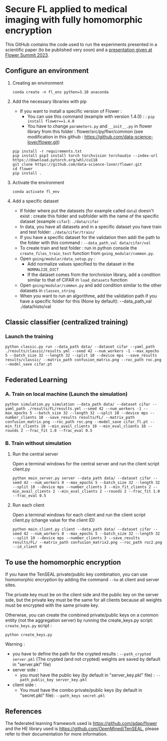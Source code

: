 # Secure FL applied to medical imaging with fully homomorphic encryption
This GitHub contains the code used to run the experiments presented in a scientific paper (to be published very soon) and a [presentation given at Flower Summit 2023](https://youtu.be/pAvex7tpq2w?si=_sOmVMjiyA3cI0E5).
## Configure an environment
1. Creating an environment
    ```
    conda create -n fl_env python=3.10 anaconda
    ```
2. Add the necessary libraries with pip
   - If you want to install a specific version of Flower :
      - You can use this command (example with version 1.4.0) : : `pip install flower==1.4.0` 
      - You have to change `parameters.py` and `__init__.py` in flower library from this folder : flower/src/py/flwr/common (see modification in this github : https://github.com/data-science-lover/flower.git)

   ```
   pip install -r requirements.txt
   pip install pip3 install torch torchvision torchaudio --index-url https://download.pytorch.org/whl/cu118
   git clone https://github.com/data-science-lover/flower.git
   cd flower
   pip install .
   ```
3. Activate the environment
   ```
   conda activate fl_env
   ```
4. Add a specific dataset
   - If folder where put the datasets (for example called `data`) doesn't exist : create this folder and subfolder with the name of the specific dataset (example `cifar`): `./data/cifar`
   - In data, you have all datasets and in a specific dataset you have train and test folder: `./data/cifar/train/` 
   - If you have a specific dataset for the validation then addi the path to the folder with this command : `--data_path_val data/cifar/val` 
   - To create train and test folder : run in python console the `create_files_train_test` function from `going_modular/common.py`.
   - Open `going/modular/data_setup.py` :
     - Add normalize values specified to the dataset in the `NORMALIZE_DICT`
     - If the dataset comes from the torchvision library, add a condition similar to that of CIFAR in `load_datasets` function
   - Open `going/modular/common.py` and add condition similar to the other datasets in `classes_string`
   - When you want to run an algorithme, add the validation path if you have a specific folder for this (None by default): --data_path_val ./data/histo/val
## Classic classifier (centralized training)
### Launch the training
```
python classic.py run --data_path data/ --dataset cifar --yaml_path ./results/classic/results.yml --seed 42 --num_workers -1 --max_epochs 5 --batch_size 32 --length 32 --split 10 --device mps --save_results results/classic/ --matrix_path confusion_matrix.png --roc_path roc.png --model_save cifar.pt
```
## Federated Learning
### A. Train on local machine (Launch the simulation)
```
python simulation.py simulation --data_path data/ --dataset cifar --yaml_path ./results/FL/results.yml --seed 42 --num_workers -1 --max_epochs 5 --batch_size 32 --length 32 --split 10 --device mps --number_clients 10 --save_results results/FL/ --matrix_path confusion_matrix.png --roc_path roc.png --model_save cifar_fl.pt --min_fit_clients 10 --min_avail_clients 10 --min_eval_clients 10 --rounds 2 --frac_fit 1.0 --frac_eval 0.5
```

### B. Train without simulation
1) Run the central server

   Open a terminal windows for the central server and run the client script client.py
   ```
   python main_server.py server --data_path data/ --dataset cifar --seed 42 --num_workers 0 --max_epochs 5 --batch_size 32 --length 32 --split 10 --device mps --number_clients 3 --min_fit_clients 2 --min_avail_clients 2 --min_eval_clients 2 --rounds 2 --frac_fit 1.0 --frac_eval 0.5
   ```
2) Run each client

   Open a terminal windows for each client and run the client script client.py (change value for the client ID) 
   ```
   python main_client.py client --data_path data/ --dataset cifar --seed 42 --num_workers 0 --max_epochs 5 --batch_size 32 --length 32 --split 10 --device mps --number_clients 3 --save_results results/FL/ --matrix_path confusion_matrix2.png --roc_path roc2.png --id_client 0
   ```

## To use the homomorphic encryption
If you have the TenSEAL private/public key combination, you can use homomorphic encryption by adding the command `--he` at client and server sites. 

The private key must be on the client side and the public key on the server side, but the private key must be the same for all clients because all weights must be encrypted with the same private key. 

Otherwise, you can create the combined private/public keys on a common entity (not the aggregation server) by running the create_keys.py script: `create_keys.py` script : 
```
python create_keys.py
```

Warning :
- you have to define the path for the crypted results : `--path_crypted server.pkl` (The crypted (and not crypted) weights are saved by default in "server.pkl" file)
- server side : 
  -  you must have the public key (by default in "server_key.pkl" file) : `--path_public_key server_key.pkl`
- client side : 
  - You must have the combo private/public keys (by default in "secret.pkl" file): `--path_keys secret.pkl`

## References

The federated learning framework used is https://github.com/adap/flower and the HE library used is https://github.com/OpenMined/TenSEAL, please refer to their documentation for more information.